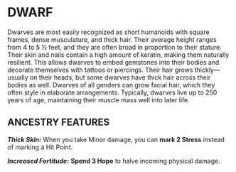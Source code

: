﻿---
tags:
  - Ancestry
  - CharacterOption
name: 'DWARF'
description: 'Dwarves are most easily recognized as short humanoids with square frames, dense musculature, and thick hair. Their average height ranges from 4 to 5 ½ feet, and they are often broad in proportion to their stature. Their skin and nails contain a high amount of keratin, making them naturally resilient. This allows dwarves to embed gemstones into their bodies and decorate themselves with tattoos or piercings. Their hair grows thickly—usually on their heads, but some dwarves have thick hair across their bodies as well. Dwarves of all genders can grow facial hair, which they often style in elaborate arrangements. Typically, dwarves live up to 250 years of age, maintaining their muscle mass well into later life.'
feats:
- name: 'Thick Skin'
  text: 'When you take Minor damage, you can **mark 2 Stress** instead of marking a Hit Point.'
- name: 'Increased Fortitude'
  text: '**Spend 3 Hope** to halve incoming physical damage.'
---

# DWARF

Dwarves are most easily recognized as short humanoids with square frames, dense musculature, and thick hair. Their average height ranges from 4 to 5 ½ feet, and they are often broad in proportion to their stature. Their skin and nails contain a high amount of keratin, making them naturally resilient. This allows dwarves to embed gemstones into their bodies and decorate themselves with tattoos or piercings. Their hair grows thickly—usually on their heads, but some dwarves have thick hair across their bodies as well. Dwarves of all genders can grow facial hair, which they often style in elaborate arrangements. Typically, dwarves live up to 250 years of age, maintaining their muscle mass well into later life.

## ANCESTRY FEATURES

***Thick Skin:*** When you take Minor damage, you can **mark 2 Stress** instead of marking a Hit Point.

***Increased Fortitude:*** **Spend 3 Hope** to halve incoming physical damage.

